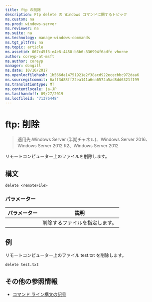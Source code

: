 ```yaml
---
title: ftp の削除
description: Ftp delete の Windows コマンドに関するトピック
ms.custom: na
ms.prod: windows-server
ms.reviewer: na
ms.suite: na
ms.technology: manage-windows-commands
ms.tgt_pltfrm: na
ms.topic: article
ms.assetid: 067c45f3-e4e8-4450-b8b6-836994f6adfe vhorne
author: coreyp-at-msft
ms.author: coreyp
manager: dongill
ms.date: 10/16/2017
ms.openlocfilehash: 1b566da14751921e2f38acd922ececbbc972daa6
ms.sourcegitcommit: 6aff3d88ff22ea141a6ea6572a5ad8dd6321f199
ms.translationtype: MT
ms.contentlocale: ja-JP
ms.lasthandoff: 09/27/2019
ms.locfileid: "71376448"
---
```

# <a name="ftp-delete"></a>ftp: 削除

>適用先:Windows Server (半期チャネル)、Windows Server 2016、Windows Server 2012 R2、Windows Server 2012

リモートコンピューター上のファイルを削除します。   
## <a name="syntax"></a>構文  
```  
delete <remoteFile>  
```  
### <a name="parameters"></a>パラメーター  

|  パラメーター   |          説明          |
|--------------|-------------------------------|
| <remoteFile> | 削除するファイルを指定します。 |

## <a name="BKMK_Examples"></a>例  
リモートコンピューター上のファイル test.txt を削除します。  
```  
delete test.txt  
```  
## <a name="additional-references"></a>その他の参照情報  
-   [コマンド ライン構文の記号](command-line-syntax-key.md)  

